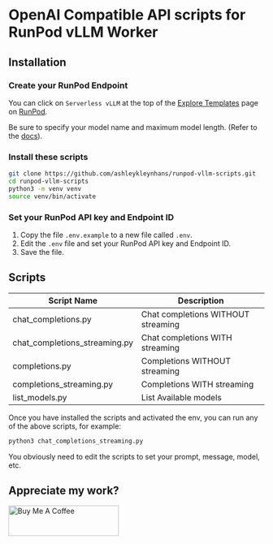 # OpenAI Compatible API scripts for RunPod vLLM Worker

## Installation

### Create your RunPod Endpoint

You can click on `Serverless vLLM` at the top of the
[Explore Templates](https://www.runpod.io/console/explore)
page on [RunPod](https://runpod.io?ref=2xxro4sy).

Be sure to specify your model name and maximum model
length.  (Refer to the [docs](https://github.com/runpod-workers/worker-vllm)).

### Install these scripts

```bash
git clone https://github.com/ashleykleynhans/runpod-vllm-scripts.git
cd runpod-vllm-scripts
python3 -m venv venv
source venv/bin/activate
```

### Set your RunPod API key and Endpoint ID

1. Copy the file `.env.example` to a new file called `.env`.
2. Edit the `.env` file and set your RunPod API key and Endpoint ID.
3. Save the file.

## Scripts

| Script Name                   | Description                        |
|-------------------------------|------------------------------------|
| chat_completions.py           | Chat completions WITHOUT streaming |
| chat_completions_streaming.py | Chat completions WITH streaming    |
| completions.py                | Completions WITHOUT streaming      |
| completions_streaming.py      | Completions WITH streaming         |
| list_models.py                | List Available models              |

Once you have installed the scripts and activated the env, you
can run any of the above scripts, for example:

```bash
python3 chat_completions_streaming.py
```

You obviously need to edit the scripts to set your prompt, message,
model, etc.

## Appreciate my work?

<a href="https://www.buymeacoffee.com/ashleyk" target="_blank"><img src="https://cdn.buymeacoffee.com/buttons/v2/default-yellow.png" alt="Buy Me A Coffee" style="height: 60px !important;width: 217px !important;" ></a>

